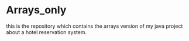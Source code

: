 # Arrays_only
this is the repository which contains the arrays version of my java project about a hotel reservation system.
